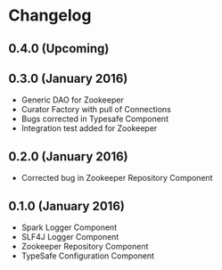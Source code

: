 # Changelog

## 0.4.0 (Upcoming)

## 0.3.0 (January 2016)

- Generic DAO for Zookeeper
- Curator Factory with pull of Connections
- Bugs corrected in Typesafe Component
- Integration test added for Zookeeper

## 0.2.0 (January 2016)

- Corrected bug in Zookeeper Repository Component

## 0.1.0 (January 2016)

- Spark Logger Component
- SLF4J Logger Component
- Zookeeper Repository Component
- TypeSafe Configuration Component